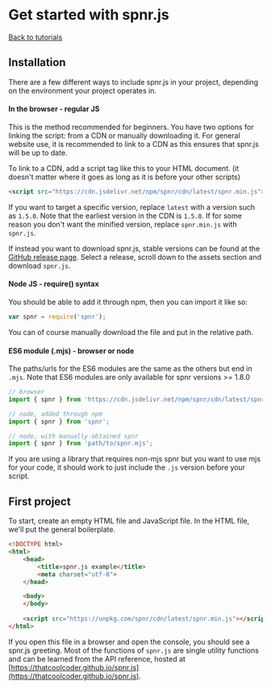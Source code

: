 # Get started with spnr.js

[Back to tutorials](index.md)

## Installation

There are a few different ways to include spnr.js in your project, depending on the environment your project operates in.

#### In the browser - regular JS

This is the method recommended for beginners. You have two options for linking the script: from a CDN or manually downloading it. For general website use, it is recommended to link to a CDN as this ensures that spnr.js will be up to date.

To link to a CDN, add a script tag like this to your HTML document. (it doesn't matter where it goes as long as it is before your other scripts)

```html
<script src="https://cdn.jsdelivr.net/npm/spnr/cdn/latest/spnr.min.js"></script>
```

If you want to target a specific version, replace `latest` with a version such as `1.5.0`. Note that the earliest version in the CDN is `1.5.0`. If for some reason you don't want the minified version, replace `spnr.min.js` with `spnr.js`.

If instead you want to download spnr.js, stable versions can be found at the [GitHub release page](https://github.com/That-Cool-Coder/spnr.js/releases/). Select a release, scroll down to the assets section and download `spnr.js`.

#### Node JS - require() syntax

You should be able to add it through npm, then you can import it like so:

```js
var spnr = require('spnr');
```

You can of course manually download the file and put in the relative path.

#### ES6 module (.mjs) - browser or node

The paths/urls for the ES6 modules are the same as the others but end in `.mjs`. Note that ES6 modules are only available for spnr versions >= 1.8.0

```js
// browser
import { spnr } from 'https://cdn.jsdelivr.net/npm/spnr/cdn/latest/spnr.mjs';

// node, added through npm
import { spnr } from 'spnr';

// node, with manually obtained spnr
import { spnr } from 'path/to/spnr.mjs';
```

If you are using a library that requires non-mjs spnr but you want to use mjs for your code, it should work to just include the `.js` version before your script.

## First project

To start, create an empty HTML file and JavaScript file. In the HTML file, we'll put the general boilerplate.

```html
<!DOCTYPE html>
<html>
    <head>
        <title>spnr.js example</title>
        <meta charset="utf-8">
    </head>

    <body>
    </body>
    
    <script src="https://unpkg.com/spnr/cdn/latest/spnr.min.js"></script>
</html>
```

If you open this file in a browser and open the console, you should see a spnr.js greeting. Most of the functions of `spnr.js` are single utility functions and can be learned from the API reference, hosted at [https://thatcoolcoder.github.io/spnr.js](https://thatcoolcoder.github.io/spnr.js).